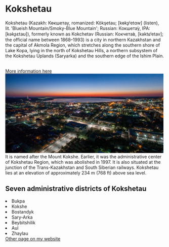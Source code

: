 <!DOCTYPE html>
<html lang="en">
    <head>
        <meta charset="UTF-8">
        <title>My Hometown</title>
    </head>
    <body>
        <h1>Kokshetau</h1>
        <p>Kokshetau (Kazakh: Көкшетау, romanized: Kökşetau; [kɵkʂʲetɑw] (listen), lit. 'Blueish Mountain/Smoky-Blue Mountain'; Russian: Кокшета́у, IPA: [kəkʂɛtaʊ]), formerly known as Kokchetav (Russian: Кокчета́в, [kəktɕʲetav]; the official name between 1868–1993) is a city in northern Kazakhstan and the capital of Akmola Region, which stretches along the southern shore of Lake Kopa, lying in the north of Kokshetau Hills, a northern subsystem of the Kokshetau Uplands (Saryarka) and the southern edge of the Ishim Plain. </p>
        <br><a href="https://en.wikipedia.org/wiki/Kokshetau">More information here</a></br>
        <IMG SRC="kokshetau.jpg" ALT="Kokshetau" width="500" height="250">
        <br>It is named after the Mount Kokshe. Earlier, it was the administrative center of Kokshetau Region, which was abolished in 1997. It is also situated at the junction of the Trans-Kazakhstan and South Siberian railways. Kokshetau lies at an elevation of approximately 234 m (768 ft) above sea level. </br>
        <h2>Seven administrative districts of Kokshetau</h2>
        <li>Bukpa</li>
        <li>Kokshe</li>
        <li>Bostandyk</li>
        <li>Sary-Arka</li>
        <li>Beybitshilik</li>
        <li>Aul</li>
        <li>Zhaylau</li>
        <a href="secondpage.html">Other page on my website</a>
    </body>
</html>
